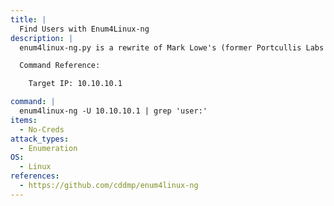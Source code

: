 ```yaml
---
title: |
  Find Users with Enum4Linux-ng
description: |
  enum4linux-ng.py is a rewrite of Mark Lowe's (former Portcullis Labs now Cisco CX Security Labs) enum4linux.pl, a tool for enumerating information from Windows and Samba systems, aimed for security professionals and CTF players. The tool is mainly a wrapper around the Samba tools nmblookup, net, rpcclient and smbclient.

  Command Reference:

  	Target IP: 10.10.10.1

command: |
  enum4linux-ng -U 10.10.10.1 | grep 'user:'
items:
  - No-Creds
attack_types:
  - Enumeration
OS:
  - Linux
references:
  - https://github.com/cddmp/enum4linux-ng
---
```


